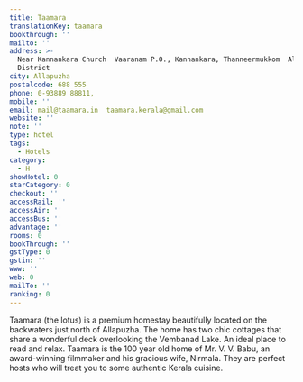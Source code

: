 ```yaml
---
title: Taamara
translationKey: taamara
bookthrough: ''
mailto: ''
address: >-
  Near Kannankara Church  Vaaranam P.O., Kannankara, Thanneermukkom  Alleppey
  District
city: Allapuzha
postalcode: 688 555
phone: 0-93889 88811,
mobile: ''
email: mail@taamara.in  taamara.kerala@gmail.com
website: ''
note: ''
type: hotel
tags:
  - Hotels
category:
  - H
showHotel: 0
starCategory: 0
checkout: ''
accessRail: ''
accessAir: ''
accessBus: ''
advantage: ''
rooms: 0
bookThrough: ''
gstType: 0
gstin: ''
www: ''
web: 0
mailTo: ''
ranking: 0
---
```







Taamara (the lotus) is a premium homestay beautifully located on the backwaters just north of  Allapuzha.  The home has two chic cottages that share a wonderful deck overlooking the Vembanad Lake. An ideal place to read and relax.    Taamara is the 100 year old home of Mr. V. V. Babu, an award-winning filmmaker and his gracious wife, Nirmala. They are perfect hosts who will treat you to some authentic Kerala cuisine.